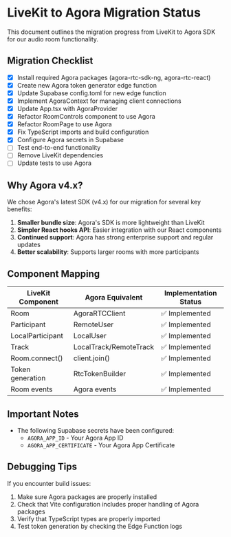 
# LiveKit to Agora Migration Status

This document outlines the migration progress from LiveKit to Agora SDK for our audio room functionality.

## Migration Checklist

- [x] Install required Agora packages (agora-rtc-sdk-ng, agora-rtc-react)
- [x] Create new Agora token generator edge function
- [x] Update Supabase config.toml for new edge function
- [x] Implement AgoraContext for managing client connections
- [x] Update App.tsx with AgoraProvider
- [x] Refactor RoomControls component to use Agora
- [x] Refactor RoomPage to use Agora
- [x] Fix TypeScript imports and build configuration
- [x] Configure Agora secrets in Supabase
- [ ] Test end-to-end functionality
- [ ] Remove LiveKit dependencies
- [ ] Update tests to use Agora

## Why Agora v4.x?

We chose Agora's latest SDK (v4.x) for our migration for several key benefits:

1. **Smaller bundle size**: Agora's SDK is more lightweight than LiveKit
2. **Simpler React hooks API**: Easier integration with our React components
3. **Continued support**: Agora has strong enterprise support and regular updates
4. **Better scalability**: Supports larger rooms with more participants

## Component Mapping

| LiveKit Component | Agora Equivalent | Implementation Status |
|------------------|------------------|----------------------|
| Room | AgoraRTCClient | ✅ Implemented |
| Participant | RemoteUser | ✅ Implemented |
| LocalParticipant | LocalUser | ✅ Implemented |
| Track | LocalTrack/RemoteTrack | ✅ Implemented |
| Room.connect() | client.join() | ✅ Implemented |
| Token generation | RtcTokenBuilder | ✅ Implemented |
| Room events | Agora events | ✅ Implemented |

## Important Notes

- The following Supabase secrets have been configured:
  - `AGORA_APP_ID` - Your Agora App ID
  - `AGORA_APP_CERTIFICATE` - Your Agora App Certificate

## Debugging Tips

If you encounter build issues:
1. Make sure Agora packages are properly installed
2. Check that Vite configuration includes proper handling of Agora packages
3. Verify that TypeScript types are properly imported
4. Test token generation by checking the Edge Function logs
